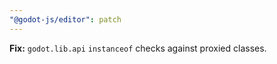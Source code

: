 ```yaml
---
"@godot-js/editor": patch
---
```


**Fix:** `godot.lib.api` `instanceof` checks against proxied classes.
